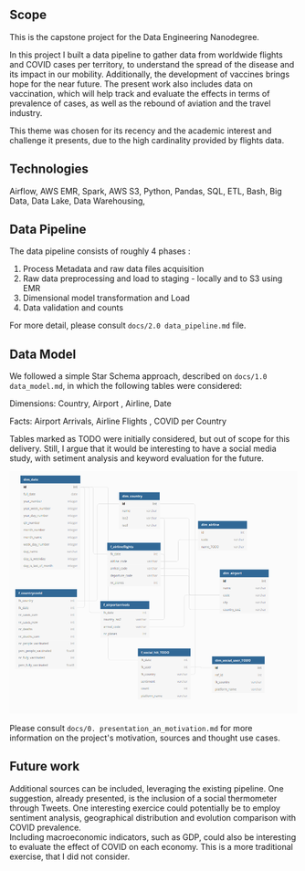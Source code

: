 ## Scope  
This is the capstone project for the Data Engineering Nanodegree.  

In this project I built a data pipeline to gather data from worldwide flights and COVID cases per territory, to understand the spread of the disease and its impact in our mobility. Additionally, the development of vaccines brings hope for the near future. The present work also includes data on vaccination, which will help track and evaluate the effects in terms of prevalence of cases, as well as the rebound of aviation and the travel industry.   

This theme was chosen for its recency and the academic interest and challenge it presents, due to the high cardinality provided by flights data.  

## Technologies  
Airflow, AWS EMR, Spark, AWS S3, Python, Pandas, SQL, ETL, Bash, Big Data, Data Lake, Data Warehousing,   

## Data Pipeline  
The data pipeline consists of roughly 4 phases :  
1. Process Metadata and raw data files acquisition  
2. Raw data preprocessing and load to staging - locally and to S3 using EMR  
3. Dimensional model transformation and Load  
4. Data validation and counts  

For more detail, please consult `docs/2.0 data_pipeline.md` file.  

## Data Model  
We followed a simple Star Schema approach, described on `docs/1.0 data_model.md`, in which the following tables were considered:  

Dimensions: Country, Airport , Airline, Date  

Facts: Airport Arrivals, Airline Flights , COVID per Country  

Tables marked as TODO were initially considered, but out of scope for this delivery. Still, I argue that it would be interesting to have a social media study, with setiment analysis and keyword evaluation for the future.     

![Data Model](docs/img/data_model.png "Data Model")  

Please consult `docs/0. presentation_an_motivation.md` for more information on the project's motivation, sources and thought use cases.  

## Future work  
Additional sources can be included, leveraging the existing pipeline. One suggestion, already presented, is the inclusion of a social thermometer through Tweets. One interesting exercice could potentially be to employ sentiment analysis, geographical distribution and evolution comparison with COVID prevalence.  
Including macroeconomic indicators, such as GDP, could also be interesting to evaluate the effect of COVID on each economy. This is a more traditional exercise, that I did not consider.  

